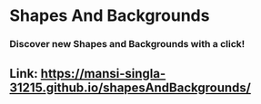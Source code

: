 # Shapes And Backgrounds

### Discover new Shapes and Backgrounds with a click!

## Link: https://mansi-singla-31215.github.io/shapesAndBackgrounds/

